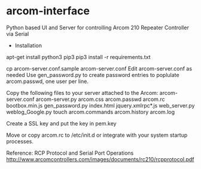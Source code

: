# arcom-interface
Python based UI and Server for controlling Arcom 210 Repeater Controller via Serial

* Installation

apt-get install python3 pip3
pip3 install -r requirements.txt

cp arcom-server.conf.sample arcom-server.conf
Edit arcom-server.conf as needed
Use gen_password.py to create password entries to poplulate arcom.passwd, one user per line.

Copy the following files to your server attached to the Arcom:
arcom-server.conf arcom-server.py arcom.css arcom.passwd arcom.rc bootbox.min.js gen_password.py index.html jquery.xmlrpc*.js web_server.py weblog_Google.py
touch arcom.commands arcom.history arcom.log

Create a SSL key and put the key in pem.key

Move or copy arcom.rc to /etc/init.d or integrate with your system startup processes.

Reference: RCP Protocol and Serial Port Operations
http://www.arcomcontrollers.com/images/documents/rc210/rcpprotocol.pdf
